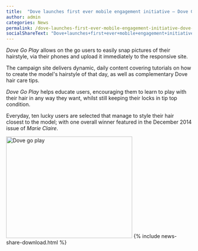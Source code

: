```yaml
---
title:  "Dove launches first ever mobile engagement initiative – Dove Go Play"
author: admin
categories: News
permalink: /dove-launches-first-ever-mobile-engagement-initiative-dove-go-play/
socialShareText: "Dove+launches+first+ever+mobile+engagement+initiative+%E2%80%93+Dove+Go+Play"
---
```

_Dove Go Play_ allows on the go users to easily snap pictures of their hairstyle, via their phones and upload it immediately to the responsive site.

The campaign site delivers dynamic, daily content covering tutorials on how to create the model's hairstyle of that day, as well as complementary Dove hair care tips.

_Dove Go Play_ helps educate users, encouraging them to learn to play with their hair in any way they want, whilst still keeping their locks in tip top condition.

Everyday, ten lucky users are selected that manage to style their hair closest to the model; with one overall winner featured in the December 2014 issue of _Marie Claire_.

<img alt="Dove go play" src="{{ site.assetsurl }}2014/10/dove_cover.png" width="342" height="276">
<!--more-->
{% include news-share-download.html %}

